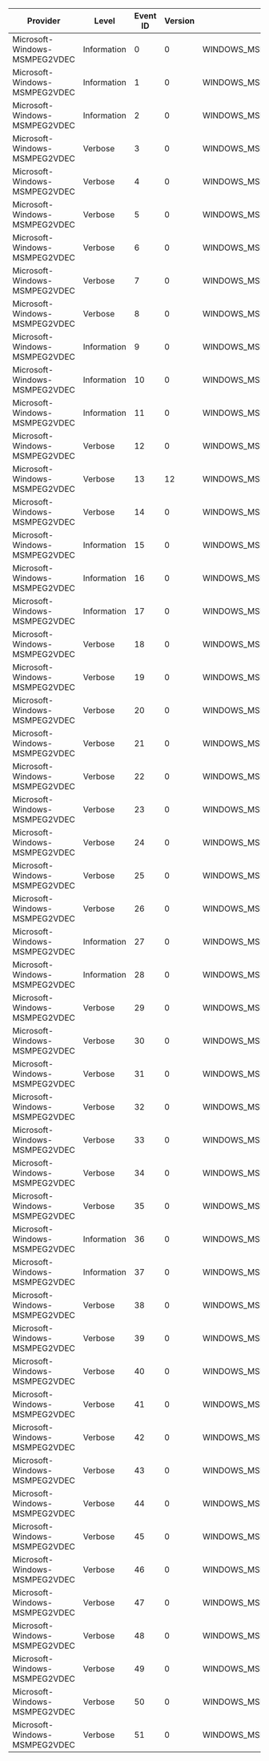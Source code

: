 Provider                       |  Level        |  Event ID  |  Version  |  Channel                      |  Task                        |  Opcode  |  Keyword  |  Message
-------------------------------|---------------|------------|-----------|-------------------------------|------------------------------|----------|-----------|---------
Microsoft-Windows-MSMPEG2VDEC  |  Information  |  0         |  0        |  WINDOWS_MSMPEG2VDEC_CHANNEL  |  H264_NotifyDecode           |          |           |
Microsoft-Windows-MSMPEG2VDEC  |  Information  |  1         |  0        |  WINDOWS_MSMPEG2VDEC_CHANNEL  |  H264_NotifySkip             |          |           |
Microsoft-Windows-MSMPEG2VDEC  |  Information  |  2         |  0        |  WINDOWS_MSMPEG2VDEC_CHANNEL  |  H264_NotifyOutput           |          |           |
Microsoft-Windows-MSMPEG2VDEC  |  Verbose      |  3         |  0        |  WINDOWS_MSMPEG2VDEC_CHANNEL  |  H264_DecodeTask             |  Start   |           |
Microsoft-Windows-MSMPEG2VDEC  |  Verbose      |  4         |  0        |  WINDOWS_MSMPEG2VDEC_CHANNEL  |  H264_DecodeTask             |  Stop    |           |
Microsoft-Windows-MSMPEG2VDEC  |  Verbose      |  5         |  0        |  WINDOWS_MSMPEG2VDEC_CHANNEL  |  H264_EncryptInput           |  Start   |           |
Microsoft-Windows-MSMPEG2VDEC  |  Verbose      |  6         |  0        |  WINDOWS_MSMPEG2VDEC_CHANNEL  |  H264_EncryptInput           |  Stop    |           |
Microsoft-Windows-MSMPEG2VDEC  |  Verbose      |  7         |  0        |  WINDOWS_MSMPEG2VDEC_CHANNEL  |  H264_NotifyCorruptedInput   |          |           |
Microsoft-Windows-MSMPEG2VDEC  |  Verbose      |  8         |  0        |  WINDOWS_MSMPEG2VDEC_CHANNEL  |  H264_SetQualityMode         |          |           |
Microsoft-Windows-MSMPEG2VDEC  |  Information  |  9         |  0        |  WINDOWS_MSMPEG2VDEC_CHANNEL  |  H264_FormatChange           |          |           |
Microsoft-Windows-MSMPEG2VDEC  |  Information  |  10        |  0        |  WINDOWS_MSMPEG2VDEC_CHANNEL  |  MPEG2_NotifyDiscover        |          |           |
Microsoft-Windows-MSMPEG2VDEC  |  Information  |  11        |  0        |  WINDOWS_MSMPEG2VDEC_CHANNEL  |  MPEG2_NotifySkip            |          |           |
Microsoft-Windows-MSMPEG2VDEC  |  Verbose      |  12        |  0        |  WINDOWS_MSMPEG2VDEC_CHANNEL  |  MPEG2_DecodeTask            |  Start   |           |
Microsoft-Windows-MSMPEG2VDEC  |  Verbose      |  13        |  12       |  WINDOWS_MSMPEG2VDEC_CHANNEL  |  MPEG2_DecodeTask            |  Stop    |           |
Microsoft-Windows-MSMPEG2VDEC  |  Verbose      |  14        |  0        |  WINDOWS_MSMPEG2VDEC_CHANNEL  |  MPEG2_NotifyCorruptedInput  |          |           |
Microsoft-Windows-MSMPEG2VDEC  |  Information  |  15        |  0        |  WINDOWS_MSMPEG2VDEC_CHANNEL  |  DShow_Playback              |  Start   |           |
Microsoft-Windows-MSMPEG2VDEC  |  Information  |  16        |  0        |  WINDOWS_MSMPEG2VDEC_CHANNEL  |  DShow_Playback              |  Stop    |           |
Microsoft-Windows-MSMPEG2VDEC  |  Information  |  17        |  0        |  WINDOWS_MSMPEG2VDEC_CHANNEL  |  DShow_NotifyCodec           |          |           |
Microsoft-Windows-MSMPEG2VDEC  |  Verbose      |  18        |  0        |  WINDOWS_MSMPEG2VDEC_CHANNEL  |  DShow_Receive               |  Start   |           |
Microsoft-Windows-MSMPEG2VDEC  |  Verbose      |  19        |  0        |  WINDOWS_MSMPEG2VDEC_CHANNEL  |  DShow_Receive               |  Stop    |           |
Microsoft-Windows-MSMPEG2VDEC  |  Verbose      |  20        |  0        |  WINDOWS_MSMPEG2VDEC_CHANNEL  |  DShow_Deliver               |  Start   |           |
Microsoft-Windows-MSMPEG2VDEC  |  Verbose      |  21        |  0        |  WINDOWS_MSMPEG2VDEC_CHANNEL  |  DShow_Deliver               |  Stop    |           |
Microsoft-Windows-MSMPEG2VDEC  |  Verbose      |  22        |  0        |  WINDOWS_MSMPEG2VDEC_CHANNEL  |  DShow_SetOutputAttribute    |          |           |
Microsoft-Windows-MSMPEG2VDEC  |  Verbose      |  23        |  0        |  WINDOWS_MSMPEG2VDEC_CHANNEL  |  DShow_NotifyQuality         |          |           |
Microsoft-Windows-MSMPEG2VDEC  |  Verbose      |  24        |  0        |  WINDOWS_MSMPEG2VDEC_CHANNEL  |  DShow_NewDXVAConfig         |          |           |
Microsoft-Windows-MSMPEG2VDEC  |  Verbose      |  25        |  0        |  WINDOWS_MSMPEG2VDEC_CHANNEL  |  DShow_GetOutput             |  Start   |           |
Microsoft-Windows-MSMPEG2VDEC  |  Verbose      |  26        |  0        |  WINDOWS_MSMPEG2VDEC_CHANNEL  |  DShow_GetOutput             |  Stop    |           |
Microsoft-Windows-MSMPEG2VDEC  |  Information  |  27        |  0        |  WINDOWS_MSMPEG2VDEC_CHANNEL  |  MFT_Playback                |  Start   |           |
Microsoft-Windows-MSMPEG2VDEC  |  Information  |  28        |  0        |  WINDOWS_MSMPEG2VDEC_CHANNEL  |  MFT_Playback                |  Stop    |           |
Microsoft-Windows-MSMPEG2VDEC  |  Verbose      |  29        |  0        |  WINDOWS_MSMPEG2VDEC_CHANNEL  |  MFT_ProcessInput            |  Start   |           |
Microsoft-Windows-MSMPEG2VDEC  |  Verbose      |  30        |  0        |  WINDOWS_MSMPEG2VDEC_CHANNEL  |  MFT_ProcessInput            |  Stop    |           |
Microsoft-Windows-MSMPEG2VDEC  |  Verbose      |  31        |  0        |  WINDOWS_MSMPEG2VDEC_CHANNEL  |  MFT_ProcessOutput           |  Start   |           |
Microsoft-Windows-MSMPEG2VDEC  |  Verbose      |  32        |  0        |  WINDOWS_MSMPEG2VDEC_CHANNEL  |  MFT_ProcessOutput           |  Stop    |           |
Microsoft-Windows-MSMPEG2VDEC  |  Verbose      |  33        |  0        |  WINDOWS_MSMPEG2VDEC_CHANNEL  |  MFT_SetOutputAttribute      |          |           |
Microsoft-Windows-MSMPEG2VDEC  |  Verbose      |  34        |  0        |  WINDOWS_MSMPEG2VDEC_CHANNEL  |  MFT_NotifySampleLag         |          |           |
Microsoft-Windows-MSMPEG2VDEC  |  Verbose      |  35        |  0        |  WINDOWS_MSMPEG2VDEC_CHANNEL  |  MFT_ProcessMessage          |          |           |
Microsoft-Windows-MSMPEG2VDEC  |  Information  |  36        |  0        |  WINDOWS_MSMPEG2VDEC_CHANNEL  |  DXVA_CreateVideoDecoder     |  Start   |           |
Microsoft-Windows-MSMPEG2VDEC  |  Information  |  37        |  0        |  WINDOWS_MSMPEG2VDEC_CHANNEL  |  DXVA_CreateVideoDecoder     |  Stop    |           |
Microsoft-Windows-MSMPEG2VDEC  |  Verbose      |  38        |  0        |  WINDOWS_MSMPEG2VDEC_CHANNEL  |  DXVA_BeginFrame             |  Start   |           |
Microsoft-Windows-MSMPEG2VDEC  |  Verbose      |  39        |  0        |  WINDOWS_MSMPEG2VDEC_CHANNEL  |  DXVA_BeginFrame             |  Stop    |           |
Microsoft-Windows-MSMPEG2VDEC  |  Verbose      |  40        |  0        |  WINDOWS_MSMPEG2VDEC_CHANNEL  |  DXVA_GetBuffer              |  Start   |           |
Microsoft-Windows-MSMPEG2VDEC  |  Verbose      |  41        |  0        |  WINDOWS_MSMPEG2VDEC_CHANNEL  |  DXVA_GetBuffer              |  Stop    |           |
Microsoft-Windows-MSMPEG2VDEC  |  Verbose      |  42        |  0        |  WINDOWS_MSMPEG2VDEC_CHANNEL  |  DXVA_ReleaseBuffer          |  Start   |           |
Microsoft-Windows-MSMPEG2VDEC  |  Verbose      |  43        |  0        |  WINDOWS_MSMPEG2VDEC_CHANNEL  |  DXVA_ReleaseBuffer          |  Stop    |           |
Microsoft-Windows-MSMPEG2VDEC  |  Verbose      |  44        |  0        |  WINDOWS_MSMPEG2VDEC_CHANNEL  |  DXVA_Execute                |  Start   |           |
Microsoft-Windows-MSMPEG2VDEC  |  Verbose      |  45        |  0        |  WINDOWS_MSMPEG2VDEC_CHANNEL  |  DXVA_Execute                |  Stop    |           |
Microsoft-Windows-MSMPEG2VDEC  |  Verbose      |  46        |  0        |  WINDOWS_MSMPEG2VDEC_CHANNEL  |  DXVA_EndFrame               |  Start   |           |
Microsoft-Windows-MSMPEG2VDEC  |  Verbose      |  47        |  0        |  WINDOWS_MSMPEG2VDEC_CHANNEL  |  DXVA_EndFrame               |  Stop    |           |
Microsoft-Windows-MSMPEG2VDEC  |  Verbose      |  48        |  0        |  WINDOWS_MSMPEG2VDEC_CHANNEL  |  MPEG2_EncryptInput          |  Start   |           |
Microsoft-Windows-MSMPEG2VDEC  |  Verbose      |  49        |  0        |  WINDOWS_MSMPEG2VDEC_CHANNEL  |  MPEG2_EncryptInput          |  Stop    |           |
Microsoft-Windows-MSMPEG2VDEC  |  Verbose      |  50        |  0        |  WINDOWS_MSMPEG2VDEC_CHANNEL  |  MFT_Sleep                   |  Start   |           |
Microsoft-Windows-MSMPEG2VDEC  |  Verbose      |  51        |  0        |  WINDOWS_MSMPEG2VDEC_CHANNEL  |  MFT_Sleep                   |  Stop    |           |